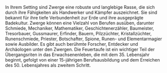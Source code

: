 
In Ihrem Setting sind Zwerge eine robuste und langlebige Rasse, die sich durch ihre Fähigkeiten als Handwerker und Kämpfer auszeichnet. Sie sind bekannt für ihre tiefe Verbundenheit zur Erde und ihre ausgeprägte Badekultur. Zwerge können eine Vielzahl von Berufen ausüben, darunter Schmiede, Mechaniker, Mathematiker, Geschichtenerzähler, Baumeister, Tresorbauer, Gussmaurer, Erfinder, Bauern, Pilzzüchter, Kristallzüchter, Runenschmiede, Priester, Botschafter, Spione, Runen- und Elementarmagier sowie Ausbilder. Es gibt auch berühmte Forscher, Entdecker und Archäologen unter den Zwergen. Die Feuertaufe ist ein wichtiger Teil der Übergangsriten in das Erwachsenenleben, die mit dem 35. Lebensjahr beginnt, gefolgt von einer 15-jährigen Berufsausbildung und dem Erreichen des 50. Lebensjahres als zweitem Schritt.
